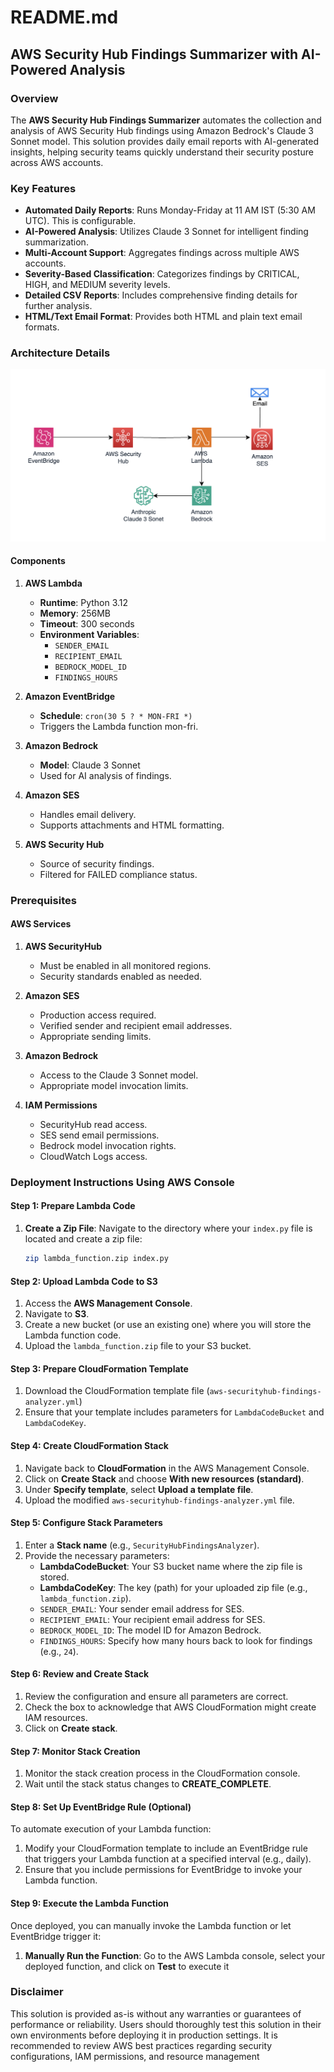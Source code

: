 # README.md

## AWS Security Hub Findings Summarizer with AI-Powered Analysis

### Overview

The **AWS Security Hub Findings Summarizer** automates the collection and analysis of AWS Security Hub findings using Amazon Bedrock's Claude 3 Sonnet model. This solution provides daily email reports with AI-generated insights, helping security teams quickly understand their security posture across AWS accounts.

### Key Features

- **Automated Daily Reports**: Runs Monday-Friday at 11 AM IST (5:30 AM UTC). This is configurable.
- **AI-Powered Analysis**: Utilizes Claude 3 Sonnet for intelligent finding summarization.
- **Multi-Account Support**: Aggregates findings across multiple AWS accounts.
- **Severity-Based Classification**: Categorizes findings by CRITICAL, HIGH, and MEDIUM severity levels.
- **Detailed CSV Reports**: Includes comprehensive finding details for further analysis.
- **HTML/Text Email Format**: Provides both HTML and plain text email formats.

### Architecture Details

![Architecture Diagram](Architecture.png)

#### Components

1. **AWS Lambda**
   - **Runtime**: Python 3.12
   - **Memory**: 256MB
   - **Timeout**: 300 seconds
   - **Environment Variables**:
     - `SENDER_EMAIL`
     - `RECIPIENT_EMAIL`
     - `BEDROCK_MODEL_ID`
     - `FINDINGS_HOURS`

2. **Amazon EventBridge**
   - **Schedule**: `cron(30 5 ? * MON-FRI *)`
   - Triggers the Lambda function mon-fri.

3. **Amazon Bedrock**
   - **Model**: Claude 3 Sonnet
   - Used for AI analysis of findings.

4. **Amazon SES**
   - Handles email delivery.
   - Supports attachments and HTML formatting.

5. **AWS Security Hub**
   - Source of security findings.
   - Filtered for FAILED compliance status.

### Prerequisites

#### AWS Services

1. **AWS SecurityHub**
   - Must be enabled in all monitored regions.
   - Security standards enabled as needed.

2. **Amazon SES**
   - Production access required.
   - Verified sender and recipient email addresses.
   - Appropriate sending limits.

3. **Amazon Bedrock**
   - Access to the Claude 3 Sonnet model.
   - Appropriate model invocation limits.

4. **IAM Permissions**
   - SecurityHub read access.
   - SES send email permissions.
   - Bedrock model invocation rights.
   - CloudWatch Logs access.

### Deployment Instructions Using AWS Console

#### Step 1: Prepare Lambda Code

1. **Create a Zip File**:
   Navigate to the directory where your `index.py` file is located and create a zip file:
   ```bash
   zip lambda_function.zip index.py
   ```

#### Step 2: Upload Lambda Code to S3

1. Access the **AWS Management Console**.
2. Navigate to **S3**.
3. Create a new bucket (or use an existing one) where you will store the Lambda function code.
4. Upload the `lambda_function.zip` file to your S3 bucket.

#### Step 3: Prepare CloudFormation Template

1. Download the CloudFormation template file (`aws-securityhub-findings-analyzer.yml`)
2. Ensure that your template includes parameters for `LambdaCodeBucket` and `LambdaCodeKey`.

#### Step 4: Create CloudFormation Stack

1. Navigate back to **CloudFormation** in the AWS Management Console.
2. Click on **Create Stack** and choose **With new resources (standard)**.
3. Under **Specify template**, select **Upload a template file**.
4. Upload the modified `aws-securityhub-findings-analyzer.yml` file.

#### Step 5: Configure Stack Parameters

1. Enter a **Stack name** (e.g., `SecurityHubFindingsAnalyzer`).
2. Provide the necessary parameters:
   - **LambdaCodeBucket**: Your S3 bucket name where the zip file is stored.
   - **LambdaCodeKey**: The key (path) for your uploaded zip file (e.g., `lambda_function.zip`).
   - `SENDER_EMAIL`: Your sender email address for SES.
   - `RECIPIENT_EMAIL`: Your recipient email address for SES.
   - `BEDROCK_MODEL_ID`: The model ID for Amazon Bedrock.
   - `FINDINGS_HOURS`: Specify how many hours back to look for findings (e.g., `24`).

#### Step 6: Review and Create Stack

1. Review the configuration and ensure all parameters are correct.
2. Check the box to acknowledge that AWS CloudFormation might create IAM resources.
3. Click on **Create stack**.

#### Step 7: Monitor Stack Creation

1. Monitor the stack creation process in the CloudFormation console.
2. Wait until the stack status changes to **CREATE_COMPLETE**.

#### Step 8: Set Up EventBridge Rule (Optional)

To automate execution of your Lambda function:

1. Modify your CloudFormation template to include an EventBridge rule that triggers your Lambda function at a specified interval (e.g., daily).
2. Ensure that you include permissions for EventBridge to invoke your Lambda function.

#### Step 9: Execute the Lambda Function

Once deployed, you can manually invoke the Lambda function or let EventBridge trigger it:

1. **Manually Run the Function**:
   Go to the AWS Lambda console, select your deployed function, and click on **Test** to execute it

### Disclaimer

This solution is provided as-is without any warranties or guarantees of performance or reliability. Users should thoroughly test this solution in their own environments before deploying it in production settings. It is recommended to review AWS best practices regarding security configurations, IAM permissions, and resource management



